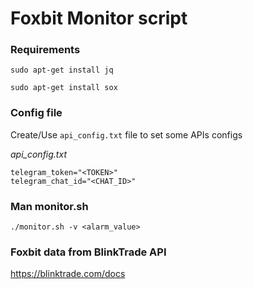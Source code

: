 # Foxbit Monitor script

### Requirements

`sudo apt-get install jq`

`sudo apt-get install sox`

### Config file

Create/Use `api_config.txt` file to set some APIs configs

*api_config.txt*
```
telegram_token="<TOKEN>"
telegram_chat_id="<CHAT_ID>"
```

### Man monitor.sh

`./monitor.sh -v <alarm_value>`

### Foxbit data from BlinkTrade API

https://blinktrade.com/docs
